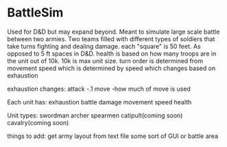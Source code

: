# BattleSim
Used for D&D but may expand beyond. Meant to simulate large scale battle between two armies. Two teams filled with different types of soldiers that take turns fighting and dealing damage. 
each "square" is 50 feet. As opposed to 5 ft spaces in D&D. health is based on how many troops are in the unit out of 10k. 10k is max unit size.
turn order is determined from movement speed which is determined by speed which changes based on exhaustion

exhaustion changes:
attack -.1
move -how much of move is used

Each unit has:
exhaustion
battle damage
movement speed
health

Unit types:
swordman
archer
spearmen
catipult(coming soon)
cavalry(coming soon)

things to add:
get army layout from text file
some sort of GUI or battle area
